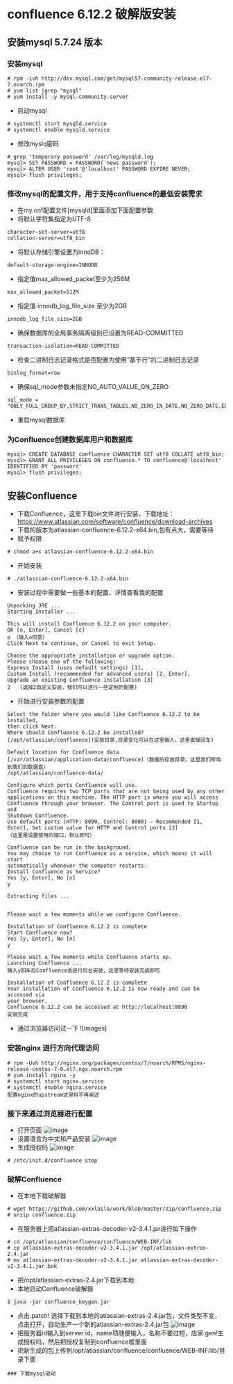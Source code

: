 # confluence 6.12.2 破解版安装

## 安装mysql 5.7.24 版本
### 安装mysql
```
# rpm -ivh http://dev.mysql.com/get/mysql57-community-release-el7-7.noarch.rpm
# yum list |grep "mysql"
# yum install -y mysql-community-server
```
- 启动mysql
```
# systemctl start mysqld.service
# systemctl enable mysqld.service
```
- 修改myslq密码
```
# grep 'temporary password' /var/log/mysqld.log
mysql> SET PASSWORD = PASSWORD('news password');
mysql> ALTER USER 'root'@'localhost' PASSWORD EXPIRE NEVER;
mysql> flush privileges;
```
### 修改mysql的配置文件，用于支持confluence的最低安装需求
- 在my.cnf配置文件[mysqld]里面添加下面配置参数
- 将默认字符集指定为UTF-8
```
character-set-server=utf8
collation-server=utf8_bin
```
- 将默认存储引擎设置为InnoDB：
```
default-storage-engine=INNODB
```
- 指定值max_allowed_packet至少为256M
```
max_allowed_packet=512M
```
- 指定值  innodb_log_file_size 至少为2GB
```
innodb_log_file_size=2GB
```
- 确保数据库的全局事务隔离级别已设置为READ-COMMITTED
```
transaction-isolation=READ-COMMITTED
```
- 检查二进制日志记录格式是否配置为使用“基于行”的二进制日志记录
```
binlog_format=row
```
- 确保sql_mode参数未指定NO_AUTO_VALUE_ON_ZERO
```
sql_mode = "ONLY_FULL_GROUP_BY,STRICT_TRANS_TABLES,NO_ZERO_IN_DATE,NO_ZERO_DATE,ERROR_FOR_DIVISION_BY_ZERO,NO_AUTO_CREATE_USER,NO_ENGINE_SUBSTITUTION"
```
- 重启mysql数据库
### 为Confluence创建数据库用户和数据库
```
mysql> CREATE DATABASE confluence CHARACTER SET utf8 COLLATE utf8_bin;
mysql> GRANT ALL PRIVILEGES ON confluence.* TO confluence@'localhost' IDENTIFIED BY 'password'
mysql> flush privileges;
```
## 安装Confluence
- 下载Confluence，这里下载bin文件进行安装，下载地址：https://www.atlassian.com/software/confluence/download-archives
- 下载的版本为atlassian-confluence-6.12.2-x64.bin,包有点大，需要等待
- 赋予权限
```
# chmod a+x atlassian-confluence-6.12.2-x64.bin
```
- 开始安装
```
# ./atlassian-confluence-6.12.2-x64.bin
```
- 安装过程中需要做一些基本的配置，详情查看我的配置
```
Unpacking JRE ...
Starting Installer ...

This will install Confluence 6.12.2 on your computer.
OK [o, Enter], Cancel [c]
o （输入o同意）
Click Next to continue, or Cancel to exit Setup.

Choose the appropriate installation or upgrade option.
Please choose one of the following:
Express Install (uses default settings) [1], 
Custom Install (recommended for advanced users) [2, Enter], 
Upgrade an existing Confluence installation [3]
2   (选择2自定义安装，我们可以进行一些定制的配置)
```
- 开始进行安装参数的配置
```
Select the folder where you would like Confluence 6.12.2 to be installed,
then click Next.
Where should Confluence 6.12.2 be installed?
[/opt/atlassian/confluence](安装目录,目录变化可以在这里输入，这里直接回车)

Default location for Confluence data
[/var/atlassian/application-data/confluence]（数据的存放目录，这里我们修改到我们的数据盘）
/opt/atlassian/confluence-data/

Configure which ports Confluence will use.
Confluence requires two TCP ports that are not being used by any other
applications on this machine. The HTTP port is where you will access
Confluence through your browser. The Control port is used to Startup and
Shutdown Confluence.
Use default ports (HTTP: 8090, Control: 8000) - Recommended [1, Enter], Set custom value for HTTP and Control ports [2]
（这里是设置使用的端口，默认即可）

Confluence can be run in the background.
You may choose to run Confluence as a service, which means it will start
automatically whenever the computer restarts.
Install Confluence as Service?
Yes [y, Enter], No [n]
y

Extracting files ...
                                                                           

Please wait a few moments while we configure Confluence.

Installation of Confluence 6.12.2 is complete
Start Confluence now?
Yes [y, Enter], No [n]
y

Please wait a few moments while Confluence starts up.
Launching Confluence ...
输入y回车后Confluence会进行后台安装，这里等待安装完成即可

Installation of Confluence 6.12.2 is complete
Your installation of Confluence 6.12.2 is now ready and can be accessed via
your browser.
Confluence 6.12.2 can be accessed at http://localhost:8090
安装完成
```
- 通过浏览器访问试一下
![images]

### 安装nginx 进行方向代理访问
```
# rpm -Uvh http://nginx.org/packages/centos/7/noarch/RPMS/nginx-release-centos-7-0.el7.ngx.noarch.rpm
# yum install nginx -y
# systemctl start nginx.service
# systemctl enable nginx.service
配置nginx的upstream这里将不再阐述
```
### 接下来通过浏览器进行配置
- 打开页面
![image](https://github.com/xxlaila/work/blob/master/img/5DF0B5DCC39B66AC87133FB0260A6CD8.jpg)
- 设置语言为中文和产品安装
![image](https://github.com/xxlaila/work/blob/master/img/23095BDB546CAE356E8B04E252BCFC9E.jpg)
- 生成授权码
![image](https://github.com/xxlaila/work/blob/master/img/CB99372F30342EBABC1125510FBC50B9.jpg)
```
# /etc/init.d/confluence stop
```
### 破解Confluence
- 在本地下载破解器
```
# wget https://github.com/xxlaila/work/blob/master/zip/confluence.zip
# unzip confluence.zip
```
- 在服务器上把atlassian-extras-decoder-v2-3.4.1.jar进行如下操作
```
# cd /opt/atlassian/confluence/confluence/WEB-INF/lib
# cp atlassian-extras-decoder-v2-3.4.1.jar /opt/atlassian-extras-2.4.jar
# mv atlassian-extras-decoder-v2-3.4.1.jar atlassian-extras-decoder-v2-3.4.1.jar.bak
```
- 把/opt/atlassian-extras-2.4.jar下载到本地
- 本地启动Confluence破解器
```
$ java -jar confluence_keygen.jar
```
- 点击.patch! 选择下载到本地的atlassian-extras-2.4.jar包，文件类型不变，点击打开，自动生产一个新的atlassian-extras-2.4.jar包
![image](https://github.com/xxlaila/work/blob/master/img/FA8682F205BB1655E20AAD392DF13417.jpg)
- 把服务器id输入到server id，name项随便输入，名称不要过短，店家.gen!生成授权吗，然后把授权复制到confluence框里面
- 把新生成的包上传到/opt/atlassian/confluence/confluence/WEB-INF/lib/目录下面
```
### 下载mysql驱动